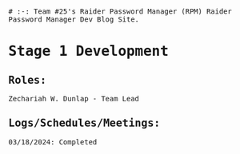<samp>
# :-: Team #25's Raider Password Manager (RPM)
Raider Password Manager Dev Blog Site.

# Stage 1 Development

## Roles: 
Zechariah W. Dunlap - Team Lead
  
## Logs/Schedules/Meetings:
03/18/2024: Completed 

</samp>

